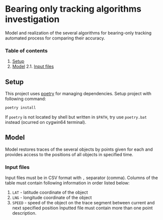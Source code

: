 # Bearing only tracking algorithms investigation
Model and realization of the several algorithms for bearing-only tracking automated process for comparing their accuracy.

### Table of contents
1. [Setup](#setup)
2. [Model](#model)
    2.1. [Input files](#input-files)

## Setup
This project uses [poetry](https://python-poetry.org/docs/) for managing dependencies. Setup project with following command:
```sh
poetry install
```
If `poetry` is not located by shell but written in `$PATH`, try use `poetry.bat` instead (ocurred on cygwin64 terminal).

## Model
Model restores traces of the several objects by points given for each and provides access to the positions of all objects in specified time.

### Input files
Input files must be in CSV format with `,` separator (comma). Columns of the table must contain following information in order listed below:
1. `LAT` - latitude coordinate of the object
2. `LNG` - longitude coordinate of the object
3. `SPEED` - speed of the object on the trace segment between current and next specified position
Inputted file must contain more than one point description.
